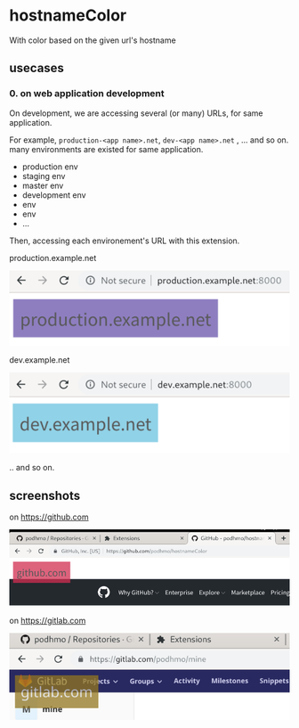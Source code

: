 # hostnameColor

With color based on the given url's hostname

## usecases

### 0. on web application development

On development, we are accessing several (or many) URLs, for same application.

For example, `production-<app name>.net`, `dev-<app name>.net` , ... and so on. many environments are existed for same application.

- production env
- staging env
- master env
- development env
- <topic branch0> env
- <topic branch1> env
- ...

Then, accessing each environement's URL with this extension.

production.example.net

![production.example.net](./images/11production.png)

dev.example.net

![dev.example.net](./images/10dev.png)

.. and so on.

## screenshots

on https://github.com

![on github](./images/00github.png)

on https://gitlab.com

![on gitlab](./images/01gitlab.png)

